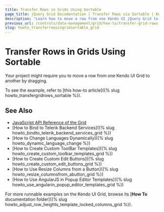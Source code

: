 ```yaml
---
title: Transfer Rows in Grids Using Sortable
page_title: jQuery Grid Documentation | Transfer Rows via Sortable | Kendo UI
description: "Learn how to move a row from one Kendo UI jQuery Grid to another using the Sortable widget."
previous_url: /controls/data-management/grid/how-to/transfer-grid-rows-sortable
slug: howto_transferrowsingridsortable_grid
---
```


# Transfer Rows in Grids Using Sortable

Your project might require you to move a row from one Kendo UI Grid to another by dragging.

To see the example, refer to [this how-to article]({% slug howto_transfergridrows_sortable %}).

## See Also

* [JavaScript API Reference of the Grid](/api/javascript/ui/grid)
* [How to Bind to Telerik Backend Services]({% slug howto_bindto_telerik_backend_services_grid %})
* [How to Change Languages Dynamically]({% slug howto_dynamic_language_change %})
* [How to Create Custom ToolBar Templates]({% slug howto_create_custom_toolbar_templates_grid %})
* [How to Create Custom Edit Buttons]({% slug howto_create_custom_edit_buttons_grid %})
* [How to Use Resize Columns from a Button]({% slug howto_resize_columnsfrom_abutton_grid %})
* [How to Use AngularJS in Popup Editor Templates]({% slug howto_use_angularin_popup_editor_templates_grid %})

For more runnable examples on the Kendo UI Grid, browse its [**How To** documentation folder]({% slug howto_adjust_row_heights_template_locked_columns_grid %}).

